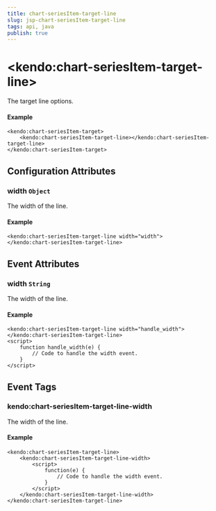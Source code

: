 ```yaml
---
title: chart-seriesItem-target-line
slug: jsp-chart-seriesItem-target-line
tags: api, java
publish: true
---
```


# \<kendo:chart-seriesItem-target-line\>

The target line options.

#### Example
    <kendo:chart-seriesItem-target>
        <kendo:chart-seriesItem-target-line></kendo:chart-seriesItem-target-line>
    </kendo:chart-seriesItem-target>

## Configuration Attributes

### width `Object`

The width of the line.

#### Example
    <kendo:chart-seriesItem-target-line width="width">
    </kendo:chart-seriesItem-target-line>


## Event Attributes

### width `String`

The width of the line.


#### Example
    <kendo:chart-seriesItem-target-line width="handle_width">
    </kendo:chart-seriesItem-target-line>
    <script>
        function handle_width(e) {
            // Code to handle the width event.
        }
    </script>

## Event Tags

### kendo:chart-seriesItem-target-line-width

The width of the line.


#### Example
    <kendo:chart-seriesItem-target-line>
        <kendo:chart-seriesItem-target-line-width>
            <script>
                function(e) {
                    // Code to handle the width event.
                }
            </script>
        </kendo:chart-seriesItem-target-line-width>
    </kendo:chart-seriesItem-target-line>

